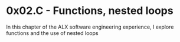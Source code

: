 # 0x02.C - Functions, nested loops
In this chapter of the ALX software engineering experience, I explore functions and the use of nested loops
